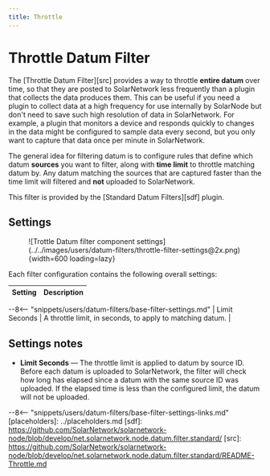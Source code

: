 ```yaml
---
title: Throttle
---
```

# Throttle Datum Filter

The [Throttle Datum Filter][src] provides a way to throttle **entire datum** over time, so that they
are posted to SolarNetwork less frequently than a plugin that collects the data produces them. This
can be useful if you need a plugin to collect data at a high frequency for use internally by
SolarNode but don't need to save such high resolution of data in SolarNetwork. For example, a plugin
that monitors a device and responds quickly to changes in the data might be configured to sample
data every second, but you only want to capture that data once per minute in SolarNetwork.

The general idea for filtering datum is to configure rules that define which datum **sources** you
want to filter, along with **time limit** to throttle matching datum by. Any datum matching the
sources that are captured faster than the time limit will filtered and **not** uploaded to
SolarNetwork.

This filter is provided by the [Standard Datum Filters][sdf] plugin.

## Settings

<figure markdown>
  ![Trottle Datum filter component settings](../../images/users/datum-filters/throttle-filter-settings@2x.png){width=600 loading=lazy}
</figure>

Each filter configuration contains the following overall settings:

| Setting            | Description |
|:-------------------|:------------|
--8<-- "snippets/users/datum-filters/base-filter-settings.md"
| Limit Seconds      | A throttle limit, in seconds, to apply to matching datum. |

## Settings notes

 * **Limit Seconds** — The throttle limit is applied to datum by source ID. Before each datum is
	uploaded to SolarNetwork, the filter will check how long has elapsed since a datum with the same
	source ID was uploaded. If the elapsed time is less than the configured limit, the datum will
	not be uploaded.

--8<-- "snippets/users/datum-filters/base-filter-settings-links.md"
[placeholders]: ../placeholders.md
[sdf]: https://github.com/SolarNetwork/solarnetwork-node/blob/develop/net.solarnetwork.node.datum.filter.standard/
[src]: https://github.com/SolarNetwork/solarnetwork-node/blob/develop/net.solarnetwork.node.datum.filter.standard/README-Throttle.md

